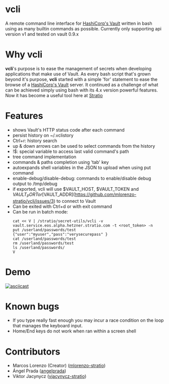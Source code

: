 # vcli
A remote command line interface for [HashiCorp's Vault](https://www.vaultproject.io/) written in bash using as many builtin commands as possible.
Currently only supporting api version v1 and tested on vault 0.9.x

# Why vcli
**vcli**'s purpose is to ease the management of secrets when developing applications that make use of Vault.
As every bash script that's grown beyond it's purpose, **vcli** started with a simple 'for' statement to ease the browse of a [HashiCorp's Vault](https://www.vaultproject.io/) server. It continued as a challenge of what can be achieved simply using bash with its 4.x version powerful features.
Now it has become a useful tool here at [Stratio](http://www.stratio.com)

# Features
* shows Vault's HTTP status code after each command
* persist history on ~/.vclistory
* Ctrl+r: history search
* up & down arrows can be used to select commands from the history
* !$: special variable to access last valid command's path
* tree command implementation
* commands & paths completion using 'tab' key
* autoexpands shell variables in the JSON to upload when using put command
* enable-debug/disable-debug: commands to enable/disable debug output to /tmp/debug
* if exported, vcli will use $VAULT_HOST, $VAULT_TOKEN and $VAULT_PORT or [$VAULT_ADDR](https://github.com/mlorenzo-stratio/vcli/issues/3) to connect to Vault
* Can be exited with Ctrl+d or with exit command
* Can be run in batch mode:
  ```shell
  cat << V | /stratio/secret-utils/vcli -v vault.service.eos.alpha.hetzner.stratio.com -t <root_token> -n
  put /userland/passwords/test {"user":"myuser","pass":"verysecurepass" }
  cat /userland/passwords/test
  rm /userland/passwords/test
  ls /userland/passwords/
  V
  ```

# Demo
[![asciicast](https://asciinema.org/a/132636.png)](https://asciinema.org/a/132636)

# Known bugs
* If you type really fast enough you may incur a race condition on the loop that manages the keyboard input.
* Home/End keys do not work when ran within a screen shell

# Contributors

* Marcos Lorenzo (Creator) ([mlorenzo-stratio](https://github.com/mlorenzo-stratio))
* Ángel Prada ([angelprada](https://github.com/angelprada))
* Viktor Jacynycz ([vjacynycz-stratio](https://github.com/vjacynycz-stratio))
